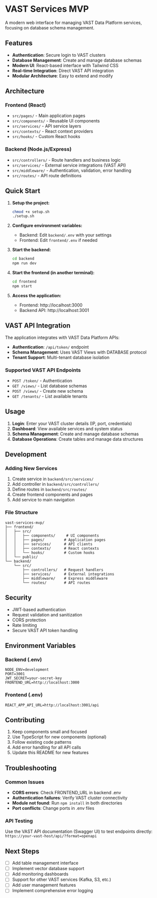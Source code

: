 # VAST Services MVP

A modern web interface for managing VAST Data Platform services, focusing on database schema management.

## Features

- **Authentication**: Secure login to VAST clusters
- **Database Management**: Create and manage database schemas
- **Modern UI**: React-based interface with Tailwind CSS
- **Real-time Integration**: Direct VAST API integration
- **Modular Architecture**: Easy to extend and modify

## Architecture

### Frontend (React)
- `src/pages/` - Main application pages
- `src/components/` - Reusable UI components  
- `src/services/` - API service layers
- `src/contexts/` - React context providers
- `src/hooks/` - Custom React hooks

### Backend (Node.js/Express)
- `src/controllers/` - Route handlers and business logic
- `src/services/` - External service integrations (VAST API)
- `src/middleware/` - Authentication, validation, error handling
- `src/routes/` - API route definitions

## Quick Start

1. **Setup the project:**
   ```bash
   chmod +x setup.sh
   ./setup.sh
   ```

2. **Configure environment variables:**
   - Backend: Edit `backend/.env` with your settings
   - Frontend: Edit `frontend/.env` if needed

3. **Start the backend:**
   ```bash
   cd backend
   npm run dev
   ```

4. **Start the frontend (in another terminal):**
   ```bash
   cd frontend  
   npm start
   ```

5. **Access the application:**
   - Frontend: http://localhost:3000
   - Backend API: http://localhost:3001

## VAST API Integration

The application integrates with VAST Data Platform APIs:

- **Authentication**: `/api/token/` endpoint
- **Schema Management**: Uses VAST Views with DATABASE protocol
- **Tenant Support**: Multi-tenant database isolation

### Supported VAST API Endpoints

- `POST /token/` - Authentication
- `GET /views/` - List database schemas
- `POST /views/` - Create new schema
- `GET /tenants/` - List available tenants

## Usage

1. **Login**: Enter your VAST cluster details (IP, port, credentials)
2. **Dashboard**: View available services and system status
3. **Schema Management**: Create and manage database schemas
4. **Database Operations**: Create tables and manage data structures

## Development

### Adding New Services

1. Create service in `backend/src/services/`
2. Add controller in `backend/src/controllers/`
3. Define routes in `backend/src/routes/`
4. Create frontend components and pages
5. Add service to main navigation

### File Structure

```
vast-services-mvp/
├── frontend/
│   ├── src/
│   │   ├── components/     # UI components
│   │   ├── pages/         # Application pages
│   │   ├── services/      # API clients
│   │   ├── contexts/      # React contexts
│   │   └── hooks/         # Custom hooks
│   └── public/
└── backend/
    └── src/
        ├── controllers/   # Request handlers
        ├── services/      # External integrations
        ├── middleware/    # Express middleware
        └── routes/        # API routes
```

## Security

- JWT-based authentication
- Request validation and sanitization
- CORS protection
- Rate limiting
- Secure VAST API token handling

## Environment Variables

### Backend (.env)
```
NODE_ENV=development
PORT=3001
JWT_SECRET=your-secret-key
FRONTEND_URL=http://localhost:3000
```

### Frontend (.env)
```
REACT_APP_API_URL=http://localhost:3001/api
```

## Contributing

1. Keep components small and focused
2. Use TypeScript for new components (optional)
3. Follow existing code patterns
4. Add error handling for all API calls
5. Update this README for new features

## Troubleshooting

### Common Issues

- **CORS errors**: Check FRONTEND_URL in backend .env
- **Authentication failures**: Verify VAST cluster connectivity
- **Module not found**: Run `npm install` in both directories
- **Port conflicts**: Change ports in .env files

### API Testing

Use the VAST API documentation (Swagger UI) to test endpoints directly:
`https://your-vast-host/api/?format=openapi`

## Next Steps

- [ ] Add table management interface
- [ ] Implement vector database support  
- [ ] Add monitoring dashboards
- [ ] Support for other VAST services (Kafka, S3, etc.)
- [ ] Add user management features
- [ ] Implement comprehensive error logging